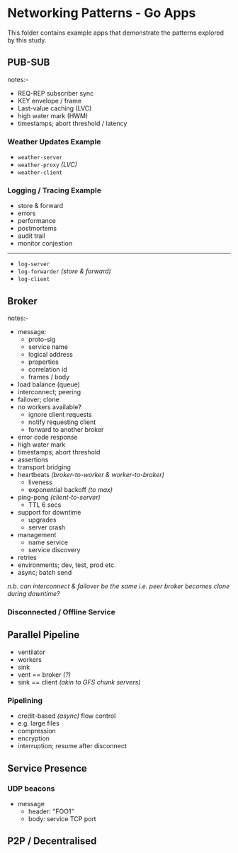 # Networking Patterns - Go Apps

This folder contains example apps that demonstrate the patterns explored by this study.

## PUB-SUB

notes:-

+ REQ-REP subscriber sync
+ KEY envelope / frame
+ Last-value caching (LVC)
+ high water mark (HWM)
+ timestamps; abort threshold / latency

### Weather Updates Example

+ `weather-server`
+ `weather-proxy` *(LVC)*
+ `weather-client`

### Logging / Tracing Example

+ store & forward
+ errors
+ performance
+ postmortems
+ audit trail
+ monitor conjestion

---

+ `log-server`
+ `log-forwarder` *(store & forward)*
+ `log-client`

## Broker

notes:-

+ message:
  - proto-sig
  - service name
  - logical address
  - properties
  - correlation id
  - frames / body
+ load balance (queue)
+ interconnect; peering
+ failover; clone
+ no workers available?
  - ignore client requests
  - notify requesting client
  - forward to another broker
+ error code response
+ high water mark
+ timestamps; abort threshold
+ assertions
+ transport bridging
+ heartbeats *(broker-to-worker & worker-to-broker)*
  - liveness
  - exponential backoff *(to max)*
+ ping-pong *(client-to-server)*
  - TTL 6 secs
+ support for downtime
  - upgrades
  - server crash
+ management
  - name service
  - service discovery
+ retries
+ environments; dev, test, prod etc.
+ async; batch send

*n.b. can interconnect & failover be the same i.e. peer broker becomes clone during downtime?*

### Disconnected / Offline Service

## Parallel Pipeline

+ ventilator
+ workers
+ sink
+ vent == broker *(?)*
+ sink == client *(akin to GFS chunk servers)*

### Pipelining

+ credit-based *(async)* flow control
+ e.g. large files
+ compression
+ encryption
+ interruption; resume after disconnect

## Service Presence

### UDP beacons

+ message
  - header: "FOO1"
  - body: service TCP port

## P2P / Decentralised












